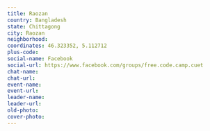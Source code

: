 ```yaml
---
title: Raozan
country: Bangladesh
state: Chittagong
city: Raozan
neighborhood: 
coordinates: 46.323352, 5.112712
plus-code:
social-name: Facebook
social-url: https://www.facebook.com/groups/free.code.camp.cuet
chat-name:
chat-url:
event-name:
event-url:
leader-name:
leader-url:
old-photo: 
cover-photo:
---
```

